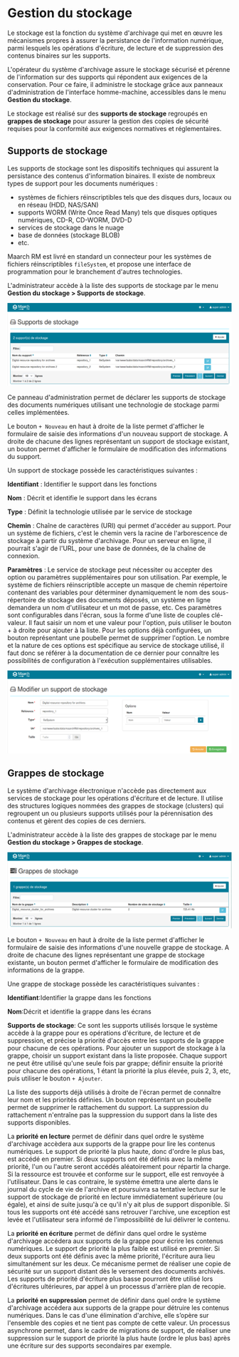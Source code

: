 Gestion du stockage
===================
Le stockage est la fonction du système d'archivage qui met en œuvre les mécanismes propres à assurer 
la persistance de l'information numérique, parmi lesquels les opérations d'écriture, 
de lecture et de suppression des contenus binaires sur les supports. 

L'opérateur du système d'archivage assure le stockage sécurisé et pérenne de l'information sur des supports
qui répondent aux exigences de la conservation. 
Pour ce faire, il administre le stockage grâce aux panneaux d'administration de l'interface homme-machine, 
accessibles dans le menu **Gestion du stockage**.

Le stockage est réalisé sur des **supports de stockage** regroupés en **grappes de stockage** pour assurer 
la gestion des copies de sécurité requises pour la conformité aux exigences normatives et réglementaires.

## Supports de stockage
Les supports de stockage sont les dispositifs techniques qui assurent la persistance des contenus 
d'information binaires. Il existe de nombreux types de support pour les documents numériques :

  * systèmes de fichiers réinscriptibles tels que des disques durs, locaux ou en réseau (HDD, NAS/SAN)
  * supports WORM (Write Once Read Many) tels que disques optiques numériques, CD-R, CD-WORM, DVD-D
  * services de stockage dans le nuage
  * base de données (stockage BLOB)
  * etc.

Maarch RM est livré en standard un connecteur pour les systèmes de fichiers réinscriptibles `fileSystem`, 
et propose une interface de programmation pour le branchement d'autres technologies.
 
L'administrateur accède à la liste des supports de stockage par le menu 
**Gestion du stockage > Supports de stockage**.

![Supports de stockage](media/supports_stockage.png)

Ce panneau d'administration permet de déclarer les supports de stockage des documents numériques utilisant 
une technologie de stockage parmi celles implémentées.

Le bouton `+ Nouveau` en haut à droite de la liste permet d'afficher le formulaire de saisie 
des informations d'un nouveau support de stockage. 
A droite de chacune des lignes représentant un support de stockage existant, 
un bouton permet d'afficher le formulaire de modification des informations du support.

Un support de stockage possède les caractéristiques suivantes :

**Identifiant** : Identifier le support dans les fonctions

**Nom** : Décrit et identifie le support dans les écrans

**Type** : Définit la technologie utilisée par le service de stockage

**Chemin** : Chaîne de caractères (URI) qui permet d'accéder au support. Pour un système de fichiers, 
c'est le chemin vers la racine de l'arborescence de stockage à partir du système d'archivage. 
Pour un serveur en ligne, il pourrait s'agir de l'URL, pour une base de données, de la chaîne de connexion.

**Paramètres** : Le service de stockage peut nécessiter ou accepter des option ou paramètres supplémentaires pour son utilisation. 
Par exemple, le système de fichiers réinscriptible accepte un masque de chemin répertoire contenant des variables pour déterminer dynamiquement le nom des sous-répertoire de stockage des documents déposés, un système en ligne demandera un nom d'utilisateur et un mot de passe, etc.
Ces paramètres sont configurables dans l'écran, sous la forme d'une liste de couples clé-valeur. 
Il faut saisir un nom et une valeur pour l'option, puis utiliser le bouton + à droite pour ajouter à la liste. 
Pour les options déjà configurées, un bouton représentant une poubelle permet de supprimer l'option.
Le nombre et la nature de ces options est spécifique au service de stockage utilisé, il faut donc se référer 
à la documentation de ce dernier pour connaître les possibilités de configuration à l'exécution supplémentaires utilisables.

![Support de stockage](media/support_stockage_modification.png)


## Grappes de stockage
Le système d'archivage électronique n'accède pas directement aux services de stockage pour les opérations 
d'écriture et de lecture. Il utilise des structures logiques nommées des grappes de stockage (clusters) 
qui regroupent un ou plusieurs supports utilisés pour la pérennisation des contenus et gèrent des copies 
de ces derniers.

L'administrateur accède à la liste des grappes de stockage par le menu 
**Gestion du stockage > Grappes de stockage**.

![Grappes de stockage](media/grappes_stockage.png)

Le bouton `+ Nouveau` en haut à droite de la liste permet d'afficher le formulaire de saisie 
des informations d'une nouvelle grappe de stockage.
A droite de chacune des lignes représentant une grappe de stockage existante, 
un bouton permet d'afficher le formulaire de modification des informations de la grappe.

Une grappe de stockage possède les caractéristiques suivantes :

**Identifiant**:Identifier la grappe dans les fonctions

**Nom**:Décrit et identifie la grappe dans les écrans

**Supports de stockage**: Ce sont les supports utilisés lorsque le système accède à la grappe pour 
es opérations d'écriture, de lecture et de suppression, et précise la priorité d'accès entre les supports 
de la grappe pour chacune de ces opérations.
Pour ajouter un support de stockage à la grappe, choisir un support existant dans la liste proposée. 
Chaque support ne peut être utilisé qu'une seule fois par grappe; 
définir ensuite la priorité pour chacune des opérations, 1 étant la priorité la plus élevée, puis 2, 3, etc,
 puis utiliser le bouton `+ Ajouter`.

La liste des supports déjà utilisés à droite de l'écran permet de connaître leur nom et les priorités définies. 
Un bouton représentant un poubelle permet de supprimer le rattachement du support. 
La suppression du rattachement n'entraîne pas la suppression du support dans la liste des supports disponibles.

La **priorité en lecture** permet de définir dans quel ordre le système d'archivage accèdera aux supports 
de la grappe pour lire les contenus numériques. 
Le support de priorité la plus haute, donc d'ordre le plus bas, est accédé en premier. 
Si deux supports ont été définis avec la même priorité, l'un ou l'autre seront accédés aléatoirement 
pour répartir la charge.
Si la ressource est trouvée et conforme sur le support, elle est renvoyée à l'utilisateur.
Dans le cas contraire, le système émettra une alerte dans le journal du cycle de vie de 
l'archive et poursuivra sa tentative lecture sur le support de stockage de priorité en lecture
immédiatement supérieure (ou égale), et ainsi de suite jusqu'à ce qu'il n'y ait plus de support disponible.
Si tous les supports ont été accédé sans retrouver l'archive, une exception est levée et l'utilisateur 
sera informé de l'impossibilité de lui délivrer le contenu.

La **priorité en écriture** permet de définir dans quel ordre le système d'archivage accédera 
aux supports de la grappe pour écrire les contenus numériques.
Le support de priorité la plus faible est utilisé en premier. 
Si deux supports ont été définis avec la même priorité, l'écriture aura lieu simultanément sur les deux.
Ce mécanisme permet de réaliser une copie de sécurité sur un support distant dès le versement des documents
archivés. Les supports de priorité d'écriture plus basse pourront être utilisé lors d'écritures ultérieures, 
par appel à un processus d'arrière plan de recopie.

La **priorité en suppression** permet de définir dans quel ordre le système d'archivage accédera aux supports
de la grappe pour détruire les contenus numériques.
Dans le cas d'une élimination d'archive, elle s’opère sur l'ensemble des copies et ne tient pas compte de cette valeur. 
Un processus asynchrone permet, dans le cadre de migrations de support, de réaliser une suppression sur le support 
de priorité la plus haute (ordre le plus bas) après une écriture sur des supports secondaires par exemple.
